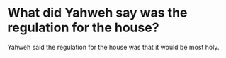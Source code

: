 # What did Yahweh say was the regulation for the house?

Yahweh said the regulation for the house was that it would be most holy.
